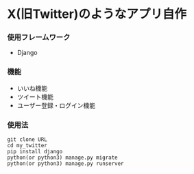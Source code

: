 # X(旧Twitter)のようなアプリ自作
### 使用フレームワーク
* Django

### 機能
* いいね機能
* ツイート機能
* ユーザー登録・ログイン機能

### 使用法
``` shell
git clone URL
cd my_twitter
pip install django
python(or python3) manage.py migrate
python(or python3) manage.py runserver
```

